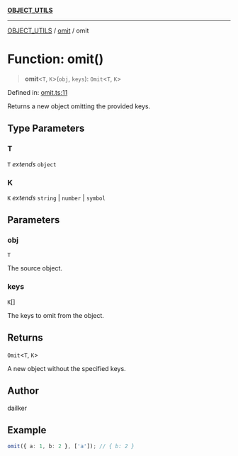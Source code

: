 [**OBJECT_UTILS**](../../README.md)

***

[OBJECT_UTILS](../../README.md) / [omit](../README.md) / omit

# Function: omit()

> **omit**\<`T`, `K`\>(`obj`, `keys`): `Omit`\<`T`, `K`\>

Defined in: [omit.ts:11](https://github.com/dailker/everyutil/blob/0868190298b8cf2d6514015ce5723c81497e5681/src/object/omit.ts#L11)

Returns a new object omitting the provided keys.

## Type Parameters

### T

`T` *extends* `object`

### K

`K` *extends* `string` \| `number` \| `symbol`

## Parameters

### obj

`T`

The source object.

### keys

`K`[]

The keys to omit from the object.

## Returns

`Omit`\<`T`, `K`\>

A new object without the specified keys.

## Author

dailker

## Example

```ts
omit({ a: 1, b: 2 }, ['a']); // { b: 2 }
```
